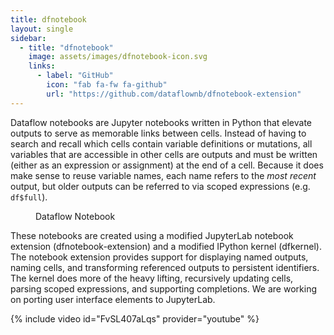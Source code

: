 ```yaml
---
title: dfnotebook
layout: single
sidebar:
  - title: "dfnotebook"
    image: assets/images/dfnotebook-icon.svg
    links:
      - label: "GitHub"
        icon: "fab fa-fw fa-github"
        url: "https://github.com/dataflownb/dfnotebook-extension"
---
```


Dataflow notebooks are Jupyter notebooks written in Python that elevate outputs to serve as memorable links between cells. Instead of having to search and recall which cells contain variable definitions or mutations, all variables that are accessible in other cells are outputs and must be written (either as an expression or assignment) at the end of a cell. Because it does make sense to reuse variable names, each name refers to the *most recent* output, but older outputs can be referred to via scoped expressions (e.g. `df$full`).  

<figure class="align-center">
  <img src="{{ site.url }}{{ site.baseurl }}/assets/images/dfnotebook.svg" alt="">
  <figcaption>Dataflow Notebook</figcaption>
</figure> 

These notebooks are created using a modified JupyterLab notebook extension (dfnotebook-extension) and a modified IPython kernel (dfkernel). The notebook extension provides support for displaying named outputs, naming cells, and transforming referenced outputs to persistent identifiers. The kernel does more of the heavy lifting, recursively updating cells, parsing scoped expressions, and supporting completions. We are working on porting user interface elements to JupyterLab.

{% include video id="FvSL407aLqs" provider="youtube" %}
